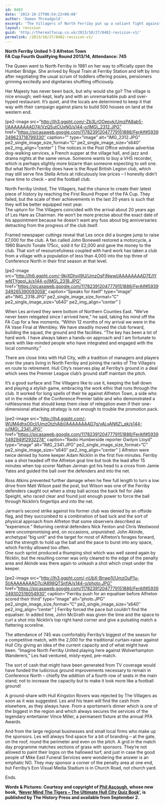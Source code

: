 ```yaml
---
id: 8483
date: '2013-10-27T08:54:22+00:00'
author: 'Damon Threadgold'
excerpt: 'The Villagers of North Ferriby put up a valiant fight against Skrill Premier Alfreton, says Phil Ascough.'
layout: revision
guid: 'http://therealfacup.co.uk/2013/10/27/8482-revision-v1/'
permalink: /2013/10/27/8482-revision-v1/
---
```


**North Ferriby United 1-3 Alfreton Town**  
**FA Cup Fourth Qualifying Round 2013/14, Attendance: 745**

The Queen went to North Ferriby in 1981 on her way to officially open the Humber Bridge. She arrived by Royal Train at Ferriby Station and left by limo after negotiating the usual scrum of toddlers offering posies, pensioners grinning excitedly and dignitaries shuffling officiously.

Her Majesty has never been back, but why would she go? The village is nice enough; well-kept, leafy and with an unremarkable pub and over-hyped restaurant. It’s quiet, and the locals are determined to keep it that way with their campaign against plans to build 500 houses on land at the western end.

\[pe2-image src=”http://lh3.ggpht.com/-Zb3LrOOepyk/UmzPA8ab5-I/AAAAAAAAD74/VzQ5utCUxN0/s144-o/IMG\_2312.JPG” href=”https://picasaweb.google.com/117823912047779151886/FerAlf#5939349623718799330″ caption=”” type=”image” alt=”IMG\_2312.JPG” pe2\_single\_image\_size\_format=”C” pe2\_single\_image\_size=”s640″ pe2\_img\_align=”center” \] The notices in the Post Office window advertise dog-walking services, a French supper at the village hall, and jazz and drama nights at the same venue. Someone wants to buy a VHS recorder, which is perhaps slightly more bizarre than someone expecting to sell one.  
But what North Ferriby does have is the Royal British Legion club, which may still serve fine Stella Artois at ridiculously low prices – I honestly didn’t have time to check – and the football club.

North Ferriby United, The Villagers, had the chance to create their latest piece of history by reaching the First Round Proper of the FA Cup. They failed, but the scale of their achievements in the last 20 years is such that they will be better equipped next year.  
The upturn for The Villagers coincided with the arrival about 20 years ago of Les Hare as Chairman. He won’t be more precise about the exact date of his appointment because he doesn’t want any fuss about big anniversaries detracting from the progress of the club itself.

Framed newspaper cuttings reveal that Les once did a bungee jump to raise £7,000 for the club. A fan called John Bonewell restored a motorcycle, a 1960 Bianchi Tonale 175cc, sold it for £2,000 and gave the money to the club. That sort of resourcefulness coupled with hard work has taken a club from a village with a population of less than 4,000 into the top three of Conference North in their first season at that level.

\[pe2-image src=”http://lh6.ggpht.com/-9kjXDhxjl9U/UmzOsFiNwwI/AAAAAAAAD7E/IYwNTYgpo\_k/s144-o/IMG\_2318.JPG” href=”https://picasaweb.google.com/117823912047779151886/FerAlf#5939349265390093058″ caption=”Speaks for itself” type=”image” alt=”IMG\_2318.JPG” pe2\_single\_image\_size\_format=”C” pe2\_single\_image\_size=”s640″ pe2\_img\_align=”center” \]

When Les arrived they were bottom of Northern Counties East. “We’ve never been relegated since I arrived here,” he said, taking his mind off the FA Cup for a few moments. “Within 12 months of my arrival we were in the FA Vase Final at Wembley. We have steadily moved the club forward, building the squad, the ground and the facilities. “The key has been a lot of hard work. I have always taken a hands-on approach and I am fortunate to work with like-minded people who have integrated and engaged with the local community.”

There are close links with Hull City, with a tradition of managers and players over the years living in North Ferriby and joining the ranks of The Villagers en route to retirement. Hull City’s reserves play at Ferriby’s ground in a deal which sees the Premier League club’s ground staff maintain the pitch.

It’s a good surface and The Villagers like to use it, keeping the ball down and playing a stylish game, embracing the work ethic that runs through the club. It worked for long spells of their tie against Alfreton Town, a side who sit in the middle of the Conference Premier table and who demonstrated a ruthlessness that should keep them clear of relegation even if their one-dimensional attacking strategy is not enough to trouble the promotion pack.

\[pe2-image src=”http://lh4.ggpht.com/-WUM4dhsO0cI/UmzOtzhAibI/AAAAAAAAD7g/yALyAN6Z\_ek/s144-o/IMG\_2341.JPG” href=”https://picasaweb.google.com/117823912047779151886/FerAlf#5939349294912932274″ caption=”Radio Humberside reporter Gwilym Lloyd” type=”image” alt=”IMG\_2341.JPG” pe2\_single\_image\_size\_format=”C” pe2\_single\_image\_size=”s640″ pe2\_img\_align=”center” \] Alfreton were twice denied by home keeper Adam Nicklin in the first five minutes. Ferriby saw a shot headed off the Alfreton goal line but took the lead after 15 minutes when top scorer Nathan Jarman got his head to a cross from Jamie Yates and guided the ball over the defenders and into the net.

Ross Atkins prevented further damage when he flew full length to turn a low drive from Matt Wilson past the post, but Wilson was one of the Ferriby defenders caught out when a stray ball across the back fell for Jake Speight, who raced clear and found just enough power to force the ball through Nicklin’s fingertips and into the net.

Jarman’s second strike against his former club was denied by an offside flag, and they succumbed to a combination of bad luck and the sort of physical approach from Alfreton that some observers described as “experience.” Returning central defenders Nick Fenton and Chris Westwood were uncompromising and, on occasions, unpunished. John Akinde, archetypal “big unit” and the target for most of Alfreton’s forages forward, had the strength to hold up the ball and the pace to burst into any space, which Ferriby allowed too often.  
One such sprint produced a thumping shot which was well saved again by Nicklin, but the resulting corner was only cleared to the edge of the penalty area and Akinde was there again to unleash a shot which crept under the keeper.

\[pe2-image src=”http://lh3.ggpht.com/-nUbX-Bnwp1I/UmzOuP1u-5I/AAAAAAAAD7c/A898QTSnflA/s144-o/photo.JPG” href=”https://picasaweb.google.com/117823912047779151886/FerAlf#5939349302516054930″ caption=”Ferriby push for an equaliser before Alfreton scored their third” type=”image” alt=”photo.JPG” pe2\_single\_image\_size\_format=”C” pe2\_single\_image\_size=”s640″ pe2\_img\_align=”center” \] Ferriby forced the pace but couldn’t find the equaliser. In added time, John McGrath was given the time and the space to curl a shot into Nicklin’s top right hand corner and give a pulsating match a flattering scoreline.

The attendance of 745 was comfortably Ferriby’s biggest of the season for a competitive match, with the 2,000 for the traditional curtain-raiser against Hull City giving an idea of the current capacity and of what might have been. “Imagine North Ferriby United playing here against Wolverhampton Wanderers,” Les had ventured, misty-eyed, pre-match.

The sort of cash that might have been generated from TV coverage would have funded the ludicrous ground improvements necessary to remain in Conference North – chiefly the addition of a fourth row of seats in the main stand; not to increase the capacity but to make it look more like a football ground!

A ground-share with Hull Kingston Rovers was rejected by The Villagers as soon as it was suggested. Les and his team will find the cash from elsewhere, as they always have. From a sportsmen’s dinner which is one of the biggest in the region and which always secures the services of the legendary entertainer Vince Miller, a permanent fixture at the annual PFA Awards.

And from the large regional businesses and small local firms who make up the sponsors. Les will always find space for a bit of branding – at the gate, on the roof, round the perimeter and even on the pitch. A grid in the match day programme matches sections of grass with sponsors. They’re not allowed to paint their logos on the hallowed turf, and just in case the good people of Mike East Funeral Services were wondering the answer is an emphatic NO. They may sponsor a corner of the penalty area at one end, but Ferriby’s Eon Visual Media Stadium is in Church Road, not church yard.

Ends.

**Words &amp; Pictures: Courtesy and copyright of [Phil Ascough](https://twitter.com/audaciouschip), whose new book, ‘[Never Mind The Tigers – The Ultimate Hull City Quiz Book](http://www.amazon.co.uk/Never-Mind-Tigers-Ultimate-Hull/dp/0752497642)’, is published by The History Press and available from September 2.**